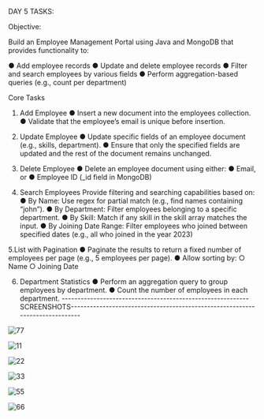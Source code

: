 DAY 5 TASKS:

Objective:

Build an Employee Management Portal using Java and MongoDB that provides
functionality to:

● Add employee records
● Update and delete employee records
● Filter and search employees by various fields
● Perform aggregation-based queries (e.g., count per department)

Core Tasks
1. Add Employee
● Insert a new document into the employees collection.
● Validate that the employee’s email is unique before insertion.

2. Update Employee
● Update specific fields of an employee document (e.g., skills, department).
● Ensure that only the specified fields are updated and the rest of the document
remains unchanged.

3. Delete Employee
● Delete an employee document using either:
● Email, or
● Employee ID (_id field in MongoDB)

4. Search Employees
Provide filtering and searching capabilities based on:
● By Name: Use regex for partial match (e.g., find names containing “john”).
● By Department: Filter employees belonging to a specific department.
● By Skill: Match if any skill in the skill array matches the input.
● By Joining Date Range: Filter employees who joined between specified dates
(e.g., all who joined in the year 2023)

5.List with Pagination
● Paginate the results to return a fixed number of employees per page (e.g., 5
employees per page).
● Allow sorting by:
○ Name
○ Joining Date

6. Department Statistics
● Perform an aggregation query to group employees by department.
● Count the number of employees in each department.
 
-----------------------------------------------------------SCREENSHOTS-----------------------------------------------------------------------------

![77](https://github.com/user-attachments/assets/7f0e7714-7935-4e1c-9da6-313ec0e86ca9)

![11](https://github.com/user-attachments/assets/40c7b358-33e2-4573-a1a5-86c2f851d59d)

![22](https://github.com/user-attachments/assets/3d096b0c-b044-4625-a53a-225b51e9c68d)

![33](https://github.com/user-attachments/assets/135e7074-2f36-43db-b3dd-3f31398580ea)

![55](https://github.com/user-attachments/assets/d634f9c1-f2f9-451b-8e47-e54bb24237d0)

![66](https://github.com/user-attachments/assets/4ce3efd8-6528-46a4-a2ff-0efdf62ecde5)


